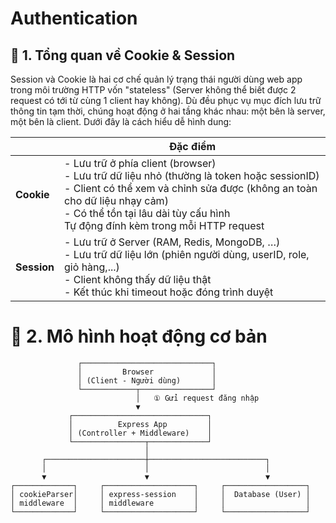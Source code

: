 # Authentication 

## 🔶 1. Tổng quan về Cookie & Session

Session và Cookie là hai cơ chế quản lý trạng thái người dùng web app trong môi trường HTTP vốn "stateless" (Server không thể biết được 2 request có tới từ cùng 1 client hay không). Dù đều phục vụ mục đích lưu trữ thông tin tạm thời, chúng hoạt động ở hai tầng khác nhau: một bên là server, một bên là client. Dưới đây là cách hiểu dễ hình dung:


|             |                                Đặc điểm                            |
| ------------| ------------------------------------------------------------------ |
| **Cookie**  | - Lưu trữ ở phía client (browser) <br> - Lưu trữ dữ liệu nhỏ (thường là token hoặc sessionID) <br> - Client có thể xem và chỉnh sửa được (không an toàn cho dữ liệu nhạy cảm) <br> - Có thể tồn tại lâu dài tùy cấu hình <br> Tự động đính kèm trong mỗi HTTP request|
| **Session** | - Lưu trữ ở Server (RAM, Redis, MongoDB, …) <br> - Lưu trữ dữ liệu lớn (phiên người dùng, userID, role, giỏ hàng,...) <br> - Client không thấy dữ liệu thật <br> - Kết thúc khi timeout hoặc đóng trình duyệt |

# 🔷 2. Mô hình hoạt động cơ bản
```pgsql
               ┌─────────────────────────────┐
               │         Browser             │
               │ (Client - Người dùng)       │
               └────────────┬────────────────┘
                            │   ① Gửi request đăng nhập
                            ▼
             ┌──────────────────────────────┐
             │          Express App         │
             │ (Controller + Middleware)    │
             └────────────────┬─────────────┘
                              │
       ┌──────────────────────┼──────────────────────────┐
       │                      │                          │
       ▼                      ▼                          ▼
┌─────────────┐     ┌────────────────────┐     ┌──────────────────┐
│ cookieParser│     │ express-session    │     │  Database (User) │
│ middleware  │     │ middleware         │     │                  │
└─────────────┘     └────────────────────┘     └──────────────────┘
```

